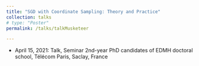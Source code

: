 ```yaml
---
title: "SGD with Coordinate Sampling: Theory and Practice"
collection: talks
# type: "Poster"
permalink: /talks/talkMusketeer

---
```

- April 15, 2021: Talk, Seminar 2nd-year PhD candidates of EDMH doctoral school, Télécom Paris, Saclay, France

